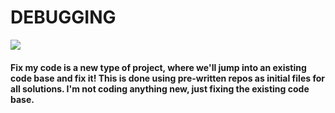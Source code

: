
# DEBUGGING

![](https://qph.cf2.quoracdn.net/main-qimg-3741c248fb602179c9ffb5e3b056dab7)

#### Fix my code is a new type of project, where we'll jump into an existing code base and fix it! This is done using pre-written repos as initial files for all solutions. I'm not coding anything new, just fixing the existing code base.
